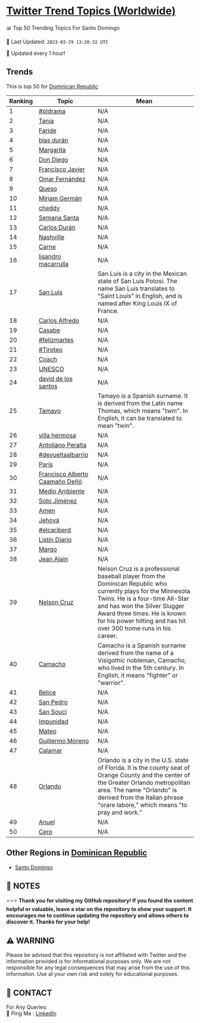 [Twitter Trend Topics (Worldwide)](https://github.com/ErcinDedeoglu/Twitter-Trend-Topics)
==========


📊 Top 50 Trending Topics For Santo Domingo

📆 Last Updated: `2023-03-29 13:20:32 UTC`

🔧 Updated every 1 hour!


## Trends

This is top 50 for [Dominican Republic](</Dominican Republic>)

| Ranking | Topic | Mean |
| ------- | ------------ | ------------ |
| 1 | [#pldrama](http://twitter.com/search?q=%23pldrama) | N/A |
| 2 | [Tania](http://twitter.com/search?q=Tania) | N/A |
| 3 | [Faride](http://twitter.com/search?q=Faride) | N/A |
| 4 | [blas durán](http://twitter.com/search?q=blas+dur%c3%a1n) | N/A |
| 5 | [Margarita](http://twitter.com/search?q=Margarita) | N/A |
| 6 | [Don Diego](http://twitter.com/search?q=Don+Diego) | N/A |
| 7 | [Francisco Javier](http://twitter.com/search?q=Francisco+Javier) | N/A |
| 8 | [Omar Fernández](http://twitter.com/search?q=Omar+Fern%c3%a1ndez) | N/A |
| 9 | [Queso](http://twitter.com/search?q=Queso) | N/A |
| 10 | [Miriam Germán](http://twitter.com/search?q=Miriam+Germ%c3%a1n) | N/A |
| 11 | [cheddy](http://twitter.com/search?q=cheddy) | N/A |
| 12 | [Semana Santa](http://twitter.com/search?q=Semana+Santa) | N/A |
| 13 | [Carlos Durán](http://twitter.com/search?q=Carlos+Dur%c3%a1n) | N/A |
| 14 | [Nashville](http://twitter.com/search?q=Nashville) | N/A |
| 15 | [Carne](http://twitter.com/search?q=Carne) | N/A |
| 16 | [lisandro macarrulla](http://twitter.com/search?q=lisandro+macarrulla) | N/A |
| 17 | [San Luis](http://twitter.com/search?q=San+Luis) | San Luis is a city in the Mexican state of San Luis Potosí. The name San Luis translates to "Saint Louis" in English, and is named after King Louis IX of France. |
| 18 | [Carlos Alfredo](http://twitter.com/search?q=Carlos+Alfredo) | N/A |
| 19 | [Casabe](http://twitter.com/search?q=Casabe) | N/A |
| 20 | [#felizmartes](http://twitter.com/search?q=%23felizmartes) | N/A |
| 21 | [#Tiroteo](http://twitter.com/search?q=%23Tiroteo) | N/A |
| 22 | [Coach](http://twitter.com/search?q=Coach) | N/A |
| 23 | [UNESCO](http://twitter.com/search?q=UNESCO) | N/A |
| 24 | [david de los santos](http://twitter.com/search?q=david+de+los+santos) | N/A |
| 25 | [Tamayo](http://twitter.com/search?q=Tamayo) | Tamayo is a Spanish surname. It is derived from the Latin name Thomas, which means "twin". In English, it can be translated to mean "twin". |
| 26 | [villa hermosa](http://twitter.com/search?q=villa+hermosa) | N/A |
| 27 | [Antoliano Peralta](http://twitter.com/search?q=Antoliano+Peralta) | N/A |
| 28 | [#devueltaalbarrio](http://twitter.com/search?q=%23devueltaalbarrio) | N/A |
| 29 | [París](http://twitter.com/search?q=Par%c3%ads) | N/A |
| 30 | [Francisco Alberto Caamaño Deñó](http://twitter.com/search?q=Francisco+Alberto+Caama%c3%b1o+De%c3%b1%c3%b3) | N/A |
| 31 | [Medio Ambiente](http://twitter.com/search?q=Medio+Ambiente) | N/A |
| 32 | [Soto Jiménez](http://twitter.com/search?q=Soto+Jim%c3%a9nez) | N/A |
| 33 | [Amen](http://twitter.com/search?q=Amen) | N/A |
| 34 | [Jehová](http://twitter.com/search?q=Jehov%c3%a1) | N/A |
| 35 | [#elcariberd](http://twitter.com/search?q=%23elcariberd) | N/A |
| 36 | [Listín Diario](http://twitter.com/search?q=List%c3%adn+Diario) | N/A |
| 37 | [Margo](http://twitter.com/search?q=Margo) | N/A |
| 38 | [Jean Alain](http://twitter.com/search?q=Jean+Alain) | N/A |
| 39 | [Nelson Cruz](http://twitter.com/search?q=Nelson+Cruz) | Nelson Cruz is a professional baseball player from the Dominican Republic who currently plays for the Minnesota Twins. He is a four-time All-Star and has won the Silver Slugger Award three times. He is known for his power hitting and has hit over 300 home runs in his career. |
| 40 | [Camacho](http://twitter.com/search?q=Camacho) | Camacho is a Spanish surname derived from the name of a Visigothic nobleman, Camacho, who lived in the 5th century. In English, it means "fighter" or "warrior". |
| 41 | [Belice](http://twitter.com/search?q=Belice) | N/A |
| 42 | [San Pedro](http://twitter.com/search?q=San+Pedro) | N/A |
| 43 | [San Souci](http://twitter.com/search?q=San+Souci) | N/A |
| 44 | [Impunidad](http://twitter.com/search?q=Impunidad) | N/A |
| 45 | [Mateo](http://twitter.com/search?q=Mateo) | N/A |
| 46 | [Guillermo Moreno](http://twitter.com/search?q=Guillermo+Moreno) | N/A |
| 47 | [Calamar](http://twitter.com/search?q=Calamar) | N/A |
| 48 | [Orlando](http://twitter.com/search?q=Orlando) | Orlando is a city in the U.S. state of Florida. It is the county seat of Orange County and the center of the Greater Orlando metropolitan area. The name "Orlando" is derived from the Italian phrase "orare labore," which means "to pray and work." |
| 49 | [Anuel](http://twitter.com/search?q=Anuel) | N/A |
| 50 | [Cero](http://twitter.com/search?q=Cero) | N/A |



## Other Regions in [Dominican Republic](</Dominican Republic>)

* [Santo Domingo](</Dominican Republic/Santo Domingo.md>)



## 📝 NOTES

⭐⭐⭐ **Thank you for visiting my GitHub repository! If you found the content helpful or valuable, leave a star on the repository to show your support. It encourages me to continue updating the repository and allows others to discover it. Thanks for your help!**


## ⚠️ WARNING

Please be advised that this repository is not affiliated with Twitter and the information provided is for informational purposes only. We are not responsible for any legal consequences that may arise from the use of this information. Use at your own risk and solely for educational purposes.


## 📨 CONTACT

 For Any Queries:  
            🏓 Ping Me : [LinkedIn](https://www.linkedin.com/in/ercindedeoglu/)
